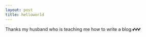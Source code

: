 ```yaml
---
layout: post
title: helloworld
---
```


Thanks my husband who is teaching me how to write a blog.💕💕💕

